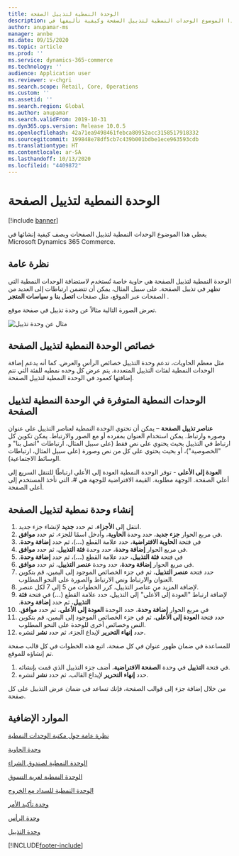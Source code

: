 ```yaml
---
title: الوحدة النمطية لتذييل الصفحة
description: يغطي هذا الموضوع الوحدات النمطية لتذييل الصفحة وكيفية تأليفها في Dynamics 365 Commerce.
author: anupamar-ms
manager: annbe
ms.date: 09/15/2020
ms.topic: article
ms.prod: ''
ms.service: dynamics-365-commerce
ms.technology: ''
audience: Application user
ms.reviewer: v-chgri
ms.search.scope: Retail, Core, Operations
ms.custom: ''
ms.assetid: ''
ms.search.region: Global
ms.author: anupamar
ms.search.validFrom: 2019-10-31
ms.dyn365.ops.version: Release 10.0.5
ms.openlocfilehash: 42a71ea9498461febca80952acc3158517918332
ms.sourcegitcommit: 199848e78df5cb7c439b001bdbe1ece963593cdb
ms.translationtype: HT
ms.contentlocale: ar-SA
ms.lasthandoff: 10/13/2020
ms.locfileid: "4409872"
---
```

# <a name="footer-module"></a>الوحدة النمطية لتذييل الصفحة  

[!include [banner](includes/banner.md)]

يغطي هذا الموضوع الوحدات النمطية لتذييل الصفحات ويصف كيفية إنشائها في Microsoft Dynamics 365 Commerce.

## <a name="overview"></a>نظرة عامة

الوحدة النمطية لتذييل الصفحة هي حاوية خاصة تُستخدم لاستضافة الوحدات النمطية التي تظهر في تذييل الصفحة. على سبيل المثال، يمكن أن تتضمن ارتباطات إلى العديد من الصفحات عبر الموقع، مثل صفحات **اتصل بنا** و **سياسات المتجر** .

تعرض الصورة التالية مثالاً عن وحدة تذييل في صفحة موقع.

![مثال عن وحدة تذييل](./media/ecommerce-footer.PNG)

## <a name="footer-module-properties"></a>خصائص الوحدة النمطية لتذييل الصفحة 

مثل معظم الحاويات، تدعم وحدة التذييل خصائص الرأس والعرض. كما أنه يدعم إضافة الوحدات النمطية لفئات التذييل المتعددة. يتم عرض كل وحده نمطيه للفئة التي تتم إضافتها كعمود في الوحدة النمطية لتذييل الصفحة.

## <a name="modules-available-in-a-footer-module"></a>الوحدات النمطية المتوفرة في الوحدة النمطية لتذييل الصفحة

**عناصر تذييل الصفحة** – يمكن أن تحتوي الوحدة النمطية لعناصر التذييل على عنوان وصوره وارتباط. يمكن استخدام العنوان بمفرده أو مع الصور والارتباط. يمكن تكوين كل ارتباط في التذييل بحيث يحتوي على نص فقط (على سبيل المثال، ارتباطات "اتصل بنا" و "الخصوصية")، أو بحيث يحتوي على كل من نص وصورة (على سبيل المثال، ارتباطات الوسائط الاجتماعية).

**العودة إلى الأعلى** - توفر الوحدة النمطية العودة إلى الأعلى ارتباطًا للتنقل السريع إلى أعلي الصفحة. الوجهة مطلوبة. القيمة الافتراضية للوجهة هي \#، التي تأخذ المستخدم إلى أعلى الصفحة.

## <a name="create-a-footer-module"></a>إنشاء وحدة نمطية لتذييل الصفحة

1. انتقل إلى **الأجزاء**، ثم حدد **جديد** لإنشاء جزء جديد.
1. في مربع الحوار **جزء جديد**، حدد وحدة **الحاوية**، وأدخل اسمًا للجزء، ثم حدد **موافق**.
1. في فتحة **الحاوية الافتراضية‬‬‏‫**، حدد علامة القطع (**...**)، ثم حدد **إضافة وحدة**.
1. في مربع الحوار **إضافة وحدة**، حدد وحدة **فئة التذييل**، ثم حدد **موافق**.
1. في فتحة **فئة التذييل‬‬‏‫**، حدد علامة القطع (**...**)، ثم حدد **إضافة وحدة**.
1. في مربع الحوار **إضافة وحدة**، حدد وحدة **عنصر التذييل**، ثم حدد **موافق**.
1. حدد فتحة **عنصر التذييل**، ثم في جزء الخصائص الموجود إلى اليمين، قم بتكوين العنوان والارتباط ونص الارتباط والصورة على النحو المطلوب.
1. لإضافة المزيد من عناصر التذييل، كرر الخطوات من 5 إلى 7 لكل عنصر.
1. لإضافة ارتباط ‬‏‫"العودة إلى الأعلى" إلى التذييل، حدد علامة القطع (**‎...**) في فتحة **فئة التذييل**، ثم حدد **إضافة وحدة**.
1. في مربع الحوار **إضافة وحدة**، حدد الوحدة ‬‏‫**العودة إلى الأعلى**، ثم حدد **موافق**.
1. حدد فتحة **العودة إلى الأعلى**، ثم في جزء الخصائص الموجود إلى اليمين، قم بتكوين النص وخصائص أخرى للوحدة على النحو المطلوب.
1. حدد **إنهاء التحرير** لإيداع الجزء، ثم حدد **نشر** لنشره.

للمساعدة في ضمان ظهور عنوان في كل صفحة، اتبع هذه الخطوات في كل قالب صفحة تم إنشاؤه للموقع.

1. في فتحة **التذييل** في وحدة **الصفحة الافتراضية**، أضف جزء التذييل الذي قمت بإنشائه.
1. حدد **إنهاء التحرير** لإيداع القالب، ثم حدد **نشر** لنشره.

من خلال إضافة جزء إلى قوالب الصفحة، فإنك تساعد في ضمان عرض التذييل على كل صفحة.

## <a name="additional-resources"></a>الموارد الإضافية

[نظرة عامة حول مكتبة الوحدات النمطية](starter-kit-overview.md)

[وحدة الحاوية](add-container-module.md)

[الوحدة النمطية لصندوق الشراء](add-buy-box.md)

[الوحدة النمطية لعربة التسوق](add-cart-module.md)

[الوحدة النمطية للسداد مع الخروج](add-checkout-module.md)

[وحدة تأكيد الأمر](order-confirmation-module.md)

[وحدة الرأس](author-header-module.md)

[وحدة التذييل](author-footer-module.md)


[!INCLUDE[footer-include](../includes/footer-banner.md)]